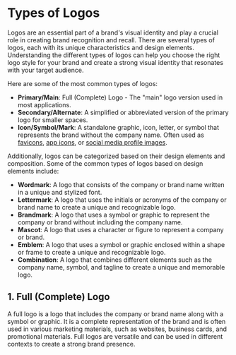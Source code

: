 # Types of Logos

Logos are an essential part of a brand's visual identity and play a crucial role in creating brand recognition and recall. There are several types of logos, each with its unique characteristics and design elements. Understanding the different types of logos can help you choose the right logo style for your brand and create a strong visual identity that resonates with your target audience.

Here are some of the most common types of logos:

- **Primary/Main**: Full (Complete) Logo - The "main" logo version used in most applications.
- **Secondary/Alternate**: A simplified or abbreviated version of the primary logo for smaller spaces.
- **Icon/Symbol/Mark**: A standalone graphic, icon, letter, or symbol that represents the brand without the company name. Often used as [favicons](), [app icons](), or [social media profile images]().

Additionally, logos can be categorized based on their design elements and composition. Some of the common types of logos based on design elements include:

- **Wordmark**: A logo that consists of the company or brand name written in a unique and stylized font.
- **Lettermark**: A logo that uses the initials or acronyms of the company or brand name to create a unique and recognizable logo.
- **Brandmark**: A logo that uses a symbol or graphic to represent the company or brand without including the company name.
- **Mascot**: A logo that uses a character or figure to represent a company or brand.
- **Emblem**: A logo that uses a symbol or graphic enclosed within a shape or frame to create a unique and recognizable logo.
- **Combination**: A logo that combines different elements such as the company name, symbol, and tagline to create a unique and memorable logo.

## 1. Full (Complete) Logo

A full logo is a logo that includes the company or brand name along with a symbol or graphic. It is a complete representation of the brand and is often used in various marketing materials, such as websites, business cards, and promotional materials. Full logos are versatile and can be used in different contexts to create a strong brand presence.
